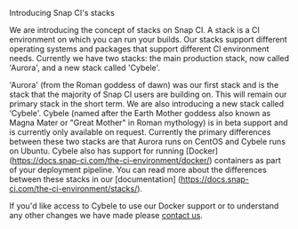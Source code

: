 Introducing Snap CI's stacks

 We are introducing the concept of stacks on Snap CI. A stack is a CI environment on which you can run your builds. Our stacks support different operating systems and packages that support different CI environment needs. Currently we have two stacks: the main production stack, now called 'Aurora', and a new stack called 'Cybele'. 
 
 'Aurora' (from the Roman goddess of dawn) was our first stack and is the stack that the majority of Snap CI users are building on. This will remain our primary stack in the short term. We are also introducing a new stack called ‘Cybele'. Cybele (named after the Earth Mother goddess also known as Magna Mater or "Great Mother" in Roman mythology) is in beta support and is currently only available on request. Currently the primary differences between these two stacks are that Aurora runs on CentOS and Cybele runs on Ubuntu. Cybele also has support for running [Docker] (https://docs.snap-ci.com/the-ci-environment/docker/) containers as part of your deployment pipeline. You can read more about the differences between these stacks in our [documentation] (https://docs.snap-ci.com/the-ci-environment/stacks/).

If you'd like access to Cybele to use our Docker support or to understand any other changes we have made please [contact us](https://snap-ci.com/contact-us).
